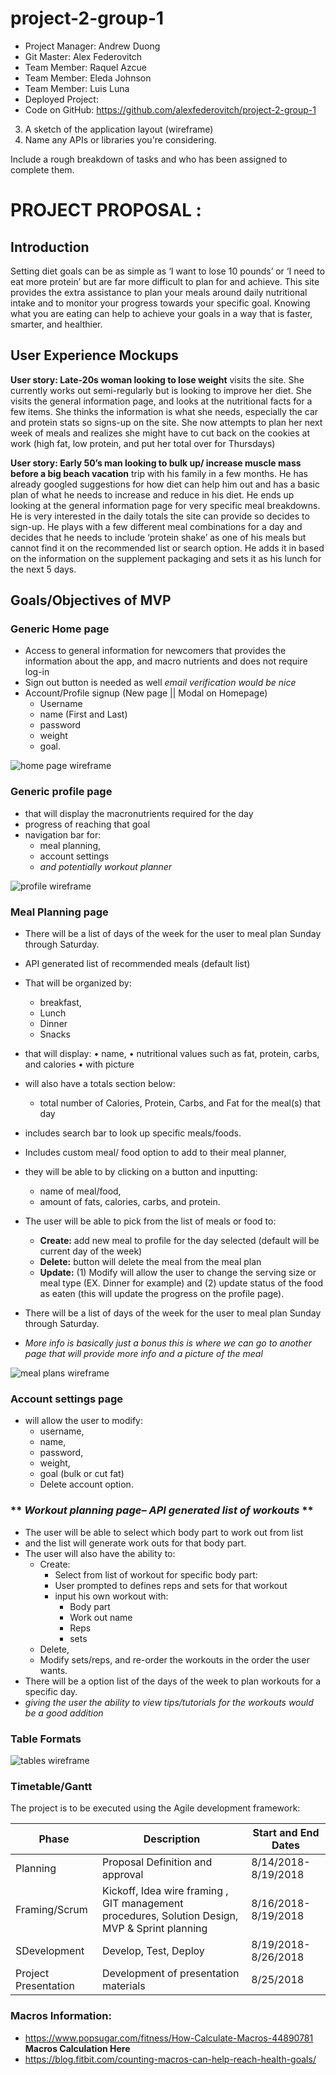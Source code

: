 # project-2-group-1

* Project Manager: Andrew Duong
* Git Master: Alex Federovitch
* Team Member: Raquel Azcue
* Team Member: Eleda Johnson
* Team Member: Luis Luna
* Deployed Project: 
* Code on GitHub: https://github.com/alexfederovitch/project-2-group-1

3. A sketch of the application layout (wireframe)
4. Name any APIs or libraries you're considering.

Include a rough breakdown of tasks and who has been assigned to complete them.

# PROJECT PROPOSAL : <Name of App>
## Introduction
Setting diet goals can be as simple as ‘I want to lose 10 pounds’ or ‘I need to eat more protein’ but are far more difficult to plan for and achieve. This site provides the extra assistance to plan your meals around daily nutritional intake and to monitor your progress towards your specific goal. Knowing what you are eating can help to achieve your goals in a way that is faster, smarter, and healthier.
 
## User Experience Mockups

**User story: Late-20s woman looking to lose weight** visits the site. She currently works out semi-regularly but is looking to improve her diet. She visits the general information page, and looks at the nutritional facts for a few items. She thinks the information is what she needs, especially the car and protein stats so signs-up on the site. She now attempts to plan her next week of meals and realizes she might have to cut back on the cookies at work (high fat, low protein, and put her total over for Thursdays)

**User story: Early 50’s man looking to bulk up/ increase muscle mass before a big beach vacation** trip with his family in a few months. He has already googled suggestions for how diet can help him out and has a basic plan of what he needs to increase and reduce in his diet. He ends up looking at the general information page for very specific meal breakdowns. He is very interested in the daily totals the site can provide so decides to sign-up. He plays with a few different meal combinations for a day and decides that he needs to include ‘protein shake’ as one of his meals but cannot find it on the recommended list or search option. He adds it in based on the information on the supplement packaging and sets it as his lunch for the next 5 days.   


## Goals/Objectives of MVP
### **Generic Home page** 
* Access to general information for newcomers that provides the information about the app, and macro nutrients and does not require log-in
* Sign out button is needed as well *email verification would be nice*
* Account/Profile signup (New page || Modal on Homepage) 
    * Username
    * name (First and Last)
    * password
    * weight
    * goal. 

![home page wireframe](./public/styles/wireframe_intro_page.PNG)



### **Generic profile page** 
* that will display the macronutrients required for the day
* progress of reaching that goal 
* navigation bar for:
    * meal planning, 
    * account settings 
    * *and potentially workout planner*

![profile wireframe](./public/styles/wireframe_home_profile.PNG)



### **Meal Planning page**
* There will be a list of days of the week for the user to meal plan Sunday through Saturday. 
* API generated list of recommended meals (default list) 
* That will be organized by:
    * breakfast,
    * Lunch
    * Dinner
    * Snacks

* that will display:
•	name, 
•	nutritional values such as fat, protein, carbs, and calories 
•	with picture
* will also have a totals section below:
    * total number of Calories, Protein, Carbs, and Fat for the meal(s) that day
* includes search bar to look up specific meals/foods. 
* Includes custom meal/ food option to add to their meal planner, 
* they will be able to by clicking on a button and inputting:
    *  name of meal/food, 
    * amount of fats, calories, carbs, and protein.
* The user will be able to pick from the list of meals or food to:
    * **Create:** add new meal to profile for the day selected (default will be current day of the week)
    * **Delete:** button will delete the meal from the meal plan
    * **Update:** (1) Modify will allow the user to change the serving size or meal type (EX. Dinner for example) and (2) update status of the food as eaten (this will update the progress on the profile page). 
* There will be a list of days of the week for the user to meal plan Sunday through Saturday. 
* *More info is basically just a bonus this is where we can go to another page that will provide more info and a picture of the meal*

![meal plans wireframe](./public/styles/wireframe_mealplanner.PNG)

### **Account settings page**
* will allow the user to modify:
    * username, 
    * name, 
    * password, 
    * weight,
    * goal (bulk or cut fat)
    * Delete account option.


### ** *Workout planning page– API generated list of workouts* **
* The user will be able to select which body part to work out from list
* and the list will generate work outs for that body part. 
* The user will also have the ability to:
    * Create: 
        * Select from list of workout for specific body part:
        * User prompted to defines reps and sets for that workout
        * input his own workout with:
            * Body part
            * Work out name
            * Reps
            * sets
    * Delete, 
    * Modify sets/reps, and re-order the workouts in the order the user wants. 
* There will be a option list of the days of the week to plan workouts for a specific day. 
* *giving the user the ability to view tips/tutorials for the workouts would be a good addition*

### Table Formats

![tables wireframe](./public/styles/wireframe_tables.PNG)



### Timetable/Gantt
The project is to be executed using the Agile development framework:

Phase | Description | Start and End Dates
------|-------------|--------------------
Planning | Proposal Definition and approval | 8/14/2018-8/19/2018
Framing/Scrum | Kickoff, Idea wire framing , GIT management procedures, Solution Design, MVP & Sprint planning | 8/16/2018-8/19/2018
SDevelopment | Develop, Test, Deploy | 8/19/2018-8/26/2018
Project Presentation | Development of presentation materials | 8/25/2018
    

### Macros Information:

* https://www.popsugar.com/fitness/How-Calculate-Macros-44890781 
**Macros Calculation Here**
* https://blog.fitbit.com/counting-macros-can-help-reach-health-goals/

